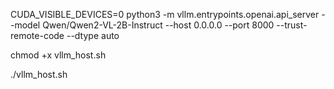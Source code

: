 CUDA_VISIBLE_DEVICES=0 python3 -m vllm.entrypoints.openai.api_server --model Qwen/Qwen2-VL-2B-Instruct --host 0.0.0.0 --port 8000 --trust-remote-code --dtype auto

chmod +x vllm_host.sh

./vllm_host.sh


